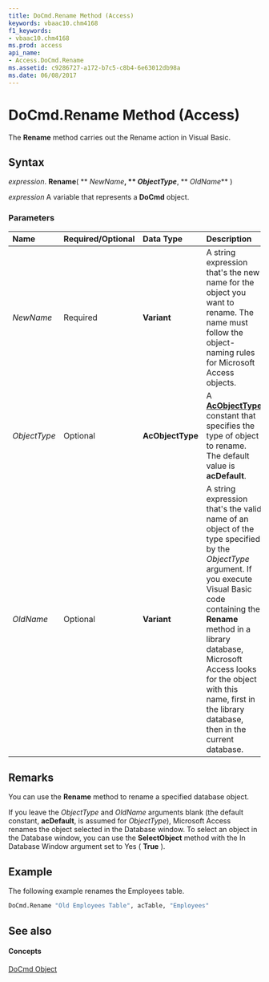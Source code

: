 ```yaml
---
title: DoCmd.Rename Method (Access)
keywords: vbaac10.chm4168
f1_keywords:
- vbaac10.chm4168
ms.prod: access
api_name:
- Access.DoCmd.Rename
ms.assetid: c9286727-a172-b7c5-c8b4-6e63012db98a
ms.date: 06/08/2017
---
```



# DoCmd.Rename Method (Access)

The **Rename** method carries out the Rename action in Visual Basic.


## Syntax

 _expression_. **Rename**( ** _NewName_**, ** _ObjectType_**, ** _OldName_** )

 _expression_ A variable that represents a **DoCmd** object.


### Parameters



|**Name**|**Required/Optional**|**Data Type**|**Description**|
|:-----|:-----|:-----|:-----|
| _NewName_|Required|**Variant**| A string expression that's the new name for the object you want to rename. The name must follow the object-naming rules for Microsoft Access objects.|
| _ObjectType_|Optional|**AcObjectType**|A **[AcObjectType](acobjecttype-enumeration-access.md)** constant that specifies the type of object to rename. The default value is **acDefault**.|
| _OldName_|Optional|**Variant**| A string expression that's the valid name of an object of the type specified by the _ObjectType_ argument. If you execute Visual Basic code containing the **Rename** method in a library database, Microsoft Access looks for the object with this name, first in the library database, then in the current database.|

## Remarks

You can use the **Rename** method to rename a specified database object.

If you leave the  _ObjectType_ and _OldName_ arguments blank (the default constant, **acDefault**, is assumed for _ObjectType_), Microsoft Access renames the object selected in the Database window. To select an object in the Database window, you can use the **SelectObject** method with the In Database Window argument set to Yes ( **True** ).


## Example

The following example renames the Employees table.


```vb
DoCmd.Rename "Old Employees Table", acTable, "Employees"
```


## See also


#### Concepts


[DoCmd Object](docmd-object-access.md)

